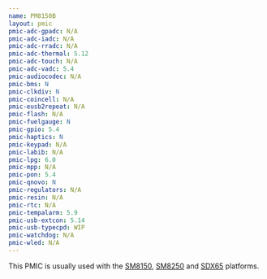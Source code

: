 ```yaml
---
name: PM8150B
layout: pmic
pmic-adc-gpadc: N/A
pmic-adc-iadc: N/A
pmic-adc-rradc: N/A
pmic-adc-thermal: 5.12
pmic-adc-touch: N/A
pmic-adc-vadc: 5.4
pmic-audiocodec: N/A
pmic-bms: N
pmic-clkdiv: N
pmic-coincell: N/A
pmic-eusb2repeat: N/A
pmic-flash: N/A
pmic-fuelgauge: N
pmic-gpio: 5.4
pmic-haptics: N
pmic-keypad: N/A
pmic-labib: N/A
pmic-lpg: 6.0
pmic-mpp: N/A
pmic-pon: 5.4
pmic-qnovo: N
pmic-regulators: N/A
pmic-resin: N/A
pmic-rtc: N/A
pmic-tempalarm: 5.9
pmic-usb-extcon: 5.14
pmic-usb-typecpd: WIP
pmic-watchdog: N/A
pmic-wled: N/A
---
```

This PMIC is usually used with the [SM8150](../soc/sm8150), [SM8250](../soc/sm8250) and [SDX65](../soc/sdx65) platforms.
